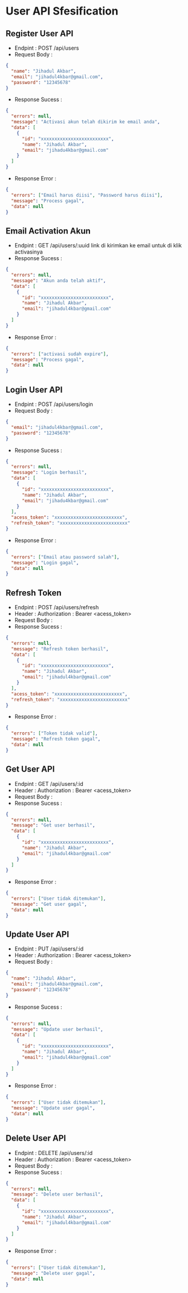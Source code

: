 # User API Sfesification

## Register User API

- Endpint : POST /api/users
- Request Body :

```json
{
  "name": "Jihadul Akbar",
  "email": "jihadul4kbar@gmail.com",
  "password": "12345678"
}
```

- Response Sucess :

```json
{
  "errors": null,
  "message": "Activasi akun telah dikirim ke email anda",
  "data": [
    {
      "id": "xxxxxxxxxxxxxxxxxxxxxxxxx",
      "name": "Jihadul Akbar",
      "email": "jihadu4kbar@gmail.com"
    }
  ]
}
```

- Response Error :

```json
{
  "errors": ["Email harus diisi", "Password harus diisi"],
  "message": "Process gagal",
  "data": null
}
```

## Email Activation Akun

- Endpint : GET /api/users/:uuid
  link di kirimkan ke email untuk di klik activasinya
- Response Sucess :

```json
{
  "errors": null,
  "message": "Akun anda telah aktif",
  "data": [
    {
      "id": "xxxxxxxxxxxxxxxxxxxxxxxxx",
      "name": "Jihadul Akbar",
      "email": "jihadul4kbar@gmail.com"
    }
  ]
}
```

- Response Error :

```json
{
  "errors": ["activasi sudah expire"],
  "message": "Process gagal",
  "data": null
}
```

## Login User API

- Endpint : POST /api/users/login
- Request Body :

```json
{
  "email": "jihadul4kbar@gmail.com",
  "password": "12345678"
}
```

- Response Sucess :

```json
{
  "errors": null,
  "message": "Login berhasil",
  "data": [
    {
      "id": "xxxxxxxxxxxxxxxxxxxxxxxxx",
      "name": "Jihadul Akbar",
      "email": "jihadu4kbar@gmail.com"
    }
  ],
  "acess_token": "xxxxxxxxxxxxxxxxxxxxxxxxx",
  "refresh_token": "xxxxxxxxxxxxxxxxxxxxxxxxx"
}
```

- Response Error :

```json
{
  "errors": ["Email atau password salah"],
  "message": "Login gagal",
  "data": null
}
```

## Refresh Token

- Endpint : POST /api/users/refresh
- Header : Authorization : Bearer <acess_token>
- Request Body :
- Response Sucess :

```json
{
  "errors": null,
  "message": "Refresh token berhasil",
  "data": [
    {
      "id": "xxxxxxxxxxxxxxxxxxxxxxxxx",
      "name": "Jihadul Akbar",
      "email": "jihadul4kbar@gmail.com"
    }
  ],
  "acess_token": "xxxxxxxxxxxxxxxxxxxxxxxxx",
  "refresh_token": "xxxxxxxxxxxxxxxxxxxxxxxxx"
}
```

- Response Error :

```json
{
  "errors": ["Token tidak valid"],
  "message": "Refresh token gagal",
  "data": null
}
```

## Get User API

- Endpint : GET /api/users/:id
- Header : Authorization : Bearer <acess_token>
- Request Body :
- Response Sucess :

```json
{
  "errors": null,
  "message": "Get user berhasil",
  "data": [
    {
      "id": "xxxxxxxxxxxxxxxxxxxxxxxxx",
      "name": "Jihadul Akbar",
      "email": "jihadul4kbar@gmail.com"
    }
  ]
}
```

- Response Error :

```json
{
  "errors": ["User tidak ditemukan"],
  "message": "Get user gagal",
  "data": null
}
```

## Update User API

- Endpint : PUT /api/users/:id
- Header : Authorization : Bearer <acess_token>
- Request Body :

```json
{
  "name": "Jihadul Akbar",
  "email": "jihadul4kbar@gmail.com",
  "password": "12345678"
}
```

- Response Sucess :

```json
{
  "errors": null,
  "message": "Update user berhasil",
  "data": [
    {
      "id": "xxxxxxxxxxxxxxxxxxxxxxxxx",
      "name": "Jihadul Akbar",
      "email": "jihadul4kbar@gmail.com"
    }
  ]
}
```

- Response Error :

```json
{
  "errors": ["User tidak ditemukan"],
  "message": "Update user gagal",
  "data": null
}
```

## Delete User API

- Endpint : DELETE /api/users/:id
- Header : Authorization : Bearer <acess_token>
- Request Body :
- Response Sucess :

```json
{
  "errors": null,
  "message": "Delete user berhasil",
  "data": [
    {
      "id": "xxxxxxxxxxxxxxxxxxxxxxxxx",
      "name": "Jihadul Akbar",
      "email": "jihadul4kbar@gmail.com"
    }
  ]
}
```

- Response Error :

```json
{
  "errors": ["User tidak ditemukan"],
  "message": "Delete user gagal",
  "data": null
}
```